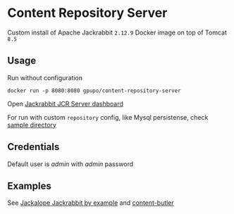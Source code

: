 # Content Repository Server

Custom install of Apache Jackrabbit ``2.12.9`` Docker image on top of Tomcat ``8.5``


## Usage

Run without configuration

    docker run -p 8080:8080 gpupo/content-repository-server

Open [Jackrabbit JCR Server dashboard](https://localhost:8080)

For run with custom ``repository`` config, like Mysql persistense, check [sample directory](https://github.com/gpupo/content-repository-server/tree/master/sample)

## Credentials

Default user is *admin* with *admin* password

## Examples

See [Jackalope Jackrabbit by example](https://github.com/gpupo/jackalope-jackrabbit-by-example) and [content-butler](https://github.com/gpupo/content-butler)
